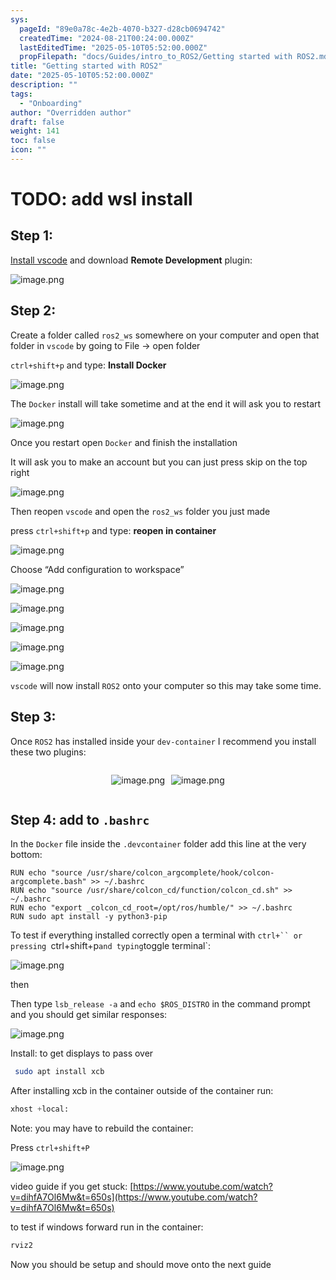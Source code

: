 ```yaml
---
sys:
  pageId: "89e0a78c-4e2b-4070-b327-d28cb0694742"
  createdTime: "2024-08-21T00:24:00.000Z"
  lastEditedTime: "2025-05-10T05:52:00.000Z"
  propFilepath: "docs/Guides/intro_to_ROS2/Getting started with ROS2.md"
title: "Getting started with ROS2"
date: "2025-05-10T05:52:00.000Z"
description: ""
tags:
  - "Onboarding"
author: "Overridden author"
draft: false
weight: 141
toc: false
icon: ""
---
```


# TODO: add wsl install

## Step 1:

[Install vscode](https://code.visualstudio.com/download) and download **Remote Development** plugin:

![image.png](https://prod-files-secure.s3.us-west-2.amazonaws.com/d518164a-d88e-44d1-a4ee-3adb3bd8bce0/efb52993-1881-4a40-b95e-6f020334f022/image.png?X-Amz-Algorithm=AWS4-HMAC-SHA256&X-Amz-Content-Sha256=UNSIGNED-PAYLOAD&X-Amz-Credential=ASIAZI2LB466WPJPPRKR%2F20250513%2Fus-west-2%2Fs3%2Faws4_request&X-Amz-Date=20250513T100953Z&X-Amz-Expires=3600&X-Amz-Security-Token=IQoJb3JpZ2luX2VjEEIaCXVzLXdlc3QtMiJHMEUCIE3Ty%2BREtjCpAfJnF1PZOOIlH1WLaqSG4opJmK1qjeLpAiEAzRFPaXASV4Qc0pVJTdIi81m7anq%2Fkc1GK6gGAQvPFDYqiAQI6%2F%2F%2F%2F%2F%2F%2F%2F%2F%2F%2FARAAGgw2Mzc0MjMxODM4MDUiDPnsrwXXvzfGjXWxIircA7kARTiUGe7T%2Bt0UmknZ5luRBfb4iBP4QhLmqjduDf9UFpRFIGlMAfNENe9ll9%2F%2BjcTlt7QePglYiiwS7ffy4dfBsS1xKBCimlnShkrDa4D1BSAxt7z3Pp6iJ%2Fd8YkzOmBywFZmyW2mmaecNGT6temeUc6HryBRVxqUjPkkI91g4HdbAqbNqZD7Tz5RzexjFdhNBpfG49P3XIpaMECY2boZO7H5kGfLzVhIeqg%2Bxoxt5SJtHlPkbeb9kghkXc5MCUYAbAxAZfpfWy6O0hdHntYzMuJR%2FdNznYTgQdyljk4hAvlh0B%2FxZ55STAwUegtFzG3fcbpof9W0IvfTYEO41kK9s8GR2%2FHaJJug0kAX39DuqBDZCdz%2F4cE8S2u%2F4aPygJVxC%2B646UcSwRBW%2FiV4f6M5uo5QYerfc82aSd5Vb8i28qPHhSzyxP9SvGZ38myXCJDRoqrOFXfHeNI7VV3EwxlAkQcuCpsXB0anUcOqtyHZ17iJg2Whbixg6Xsx7c3EITzYVsi%2BRAGVS0iTODFl59cxJryU8jlQi6HoM9iflUojiwp7C7ss5XdXGZfSN7T9KA0D6MyEKHAFZDOEiU%2Ff6SVbeCpopk7hLV4FkOPCL%2BOKkkpwrRi9HFOWexTGxMMikjMEGOqUBOnsokePHpi0gaVNIrz5sBnpoecL8oLT28H6Obi74sx5oEKJAVfKxjZR%2Bi8a0aAdHmz52jj%2FeG8oLzTcurFsuc1eXHc7vN4ZsAYfk6QhIc0FGDZM%2BEH193ARurREali5BFWbzdMGc8xwvHrfT4%2BzySDA6o%2FRRM2tF8r1yIVhZ1Rs1Evz1xVyU%2F91DVc%2BUsFSmAysTOahtqb%2FxYt9dncNA2VvsxSfr&X-Amz-Signature=ebeb69facf3b872af0483fe40c22c1d9c08df05a8abda512e47e445610f9793c&X-Amz-SignedHeaders=host&x-id=GetObject)

## Step 2:

Create a folder called `ros2_ws` somewhere on your computer and open that folder in `vscode` by going to File → open folder 

`ctrl+shift+p` and type: **Install Docker**

![image.png](https://prod-files-secure.s3.us-west-2.amazonaws.com/d518164a-d88e-44d1-a4ee-3adb3bd8bce0/2269dc0e-1cd5-47ff-bceb-c04ad9b2eab0/image.png?X-Amz-Algorithm=AWS4-HMAC-SHA256&X-Amz-Content-Sha256=UNSIGNED-PAYLOAD&X-Amz-Credential=ASIAZI2LB466WPJPPRKR%2F20250513%2Fus-west-2%2Fs3%2Faws4_request&X-Amz-Date=20250513T100953Z&X-Amz-Expires=3600&X-Amz-Security-Token=IQoJb3JpZ2luX2VjEEIaCXVzLXdlc3QtMiJHMEUCIE3Ty%2BREtjCpAfJnF1PZOOIlH1WLaqSG4opJmK1qjeLpAiEAzRFPaXASV4Qc0pVJTdIi81m7anq%2Fkc1GK6gGAQvPFDYqiAQI6%2F%2F%2F%2F%2F%2F%2F%2F%2F%2F%2FARAAGgw2Mzc0MjMxODM4MDUiDPnsrwXXvzfGjXWxIircA7kARTiUGe7T%2Bt0UmknZ5luRBfb4iBP4QhLmqjduDf9UFpRFIGlMAfNENe9ll9%2F%2BjcTlt7QePglYiiwS7ffy4dfBsS1xKBCimlnShkrDa4D1BSAxt7z3Pp6iJ%2Fd8YkzOmBywFZmyW2mmaecNGT6temeUc6HryBRVxqUjPkkI91g4HdbAqbNqZD7Tz5RzexjFdhNBpfG49P3XIpaMECY2boZO7H5kGfLzVhIeqg%2Bxoxt5SJtHlPkbeb9kghkXc5MCUYAbAxAZfpfWy6O0hdHntYzMuJR%2FdNznYTgQdyljk4hAvlh0B%2FxZ55STAwUegtFzG3fcbpof9W0IvfTYEO41kK9s8GR2%2FHaJJug0kAX39DuqBDZCdz%2F4cE8S2u%2F4aPygJVxC%2B646UcSwRBW%2FiV4f6M5uo5QYerfc82aSd5Vb8i28qPHhSzyxP9SvGZ38myXCJDRoqrOFXfHeNI7VV3EwxlAkQcuCpsXB0anUcOqtyHZ17iJg2Whbixg6Xsx7c3EITzYVsi%2BRAGVS0iTODFl59cxJryU8jlQi6HoM9iflUojiwp7C7ss5XdXGZfSN7T9KA0D6MyEKHAFZDOEiU%2Ff6SVbeCpopk7hLV4FkOPCL%2BOKkkpwrRi9HFOWexTGxMMikjMEGOqUBOnsokePHpi0gaVNIrz5sBnpoecL8oLT28H6Obi74sx5oEKJAVfKxjZR%2Bi8a0aAdHmz52jj%2FeG8oLzTcurFsuc1eXHc7vN4ZsAYfk6QhIc0FGDZM%2BEH193ARurREali5BFWbzdMGc8xwvHrfT4%2BzySDA6o%2FRRM2tF8r1yIVhZ1Rs1Evz1xVyU%2F91DVc%2BUsFSmAysTOahtqb%2FxYt9dncNA2VvsxSfr&X-Amz-Signature=cc5d22ca142d31ed85128477ac41a64677f717aee640625222069bf600689e67&X-Amz-SignedHeaders=host&x-id=GetObject)

The `Docker` install will take sometime and at the end it will ask you to restart

![image.png](https://prod-files-secure.s3.us-west-2.amazonaws.com/d518164a-d88e-44d1-a4ee-3adb3bd8bce0/ed233f78-be33-4b1f-b89c-9c346c0e961e/image.png?X-Amz-Algorithm=AWS4-HMAC-SHA256&X-Amz-Content-Sha256=UNSIGNED-PAYLOAD&X-Amz-Credential=ASIAZI2LB466WPJPPRKR%2F20250513%2Fus-west-2%2Fs3%2Faws4_request&X-Amz-Date=20250513T100953Z&X-Amz-Expires=3600&X-Amz-Security-Token=IQoJb3JpZ2luX2VjEEIaCXVzLXdlc3QtMiJHMEUCIE3Ty%2BREtjCpAfJnF1PZOOIlH1WLaqSG4opJmK1qjeLpAiEAzRFPaXASV4Qc0pVJTdIi81m7anq%2Fkc1GK6gGAQvPFDYqiAQI6%2F%2F%2F%2F%2F%2F%2F%2F%2F%2F%2FARAAGgw2Mzc0MjMxODM4MDUiDPnsrwXXvzfGjXWxIircA7kARTiUGe7T%2Bt0UmknZ5luRBfb4iBP4QhLmqjduDf9UFpRFIGlMAfNENe9ll9%2F%2BjcTlt7QePglYiiwS7ffy4dfBsS1xKBCimlnShkrDa4D1BSAxt7z3Pp6iJ%2Fd8YkzOmBywFZmyW2mmaecNGT6temeUc6HryBRVxqUjPkkI91g4HdbAqbNqZD7Tz5RzexjFdhNBpfG49P3XIpaMECY2boZO7H5kGfLzVhIeqg%2Bxoxt5SJtHlPkbeb9kghkXc5MCUYAbAxAZfpfWy6O0hdHntYzMuJR%2FdNznYTgQdyljk4hAvlh0B%2FxZ55STAwUegtFzG3fcbpof9W0IvfTYEO41kK9s8GR2%2FHaJJug0kAX39DuqBDZCdz%2F4cE8S2u%2F4aPygJVxC%2B646UcSwRBW%2FiV4f6M5uo5QYerfc82aSd5Vb8i28qPHhSzyxP9SvGZ38myXCJDRoqrOFXfHeNI7VV3EwxlAkQcuCpsXB0anUcOqtyHZ17iJg2Whbixg6Xsx7c3EITzYVsi%2BRAGVS0iTODFl59cxJryU8jlQi6HoM9iflUojiwp7C7ss5XdXGZfSN7T9KA0D6MyEKHAFZDOEiU%2Ff6SVbeCpopk7hLV4FkOPCL%2BOKkkpwrRi9HFOWexTGxMMikjMEGOqUBOnsokePHpi0gaVNIrz5sBnpoecL8oLT28H6Obi74sx5oEKJAVfKxjZR%2Bi8a0aAdHmz52jj%2FeG8oLzTcurFsuc1eXHc7vN4ZsAYfk6QhIc0FGDZM%2BEH193ARurREali5BFWbzdMGc8xwvHrfT4%2BzySDA6o%2FRRM2tF8r1yIVhZ1Rs1Evz1xVyU%2F91DVc%2BUsFSmAysTOahtqb%2FxYt9dncNA2VvsxSfr&X-Amz-Signature=82be38b1e10ccab7c3724d69e9b562c9aff7abd8f27165bf08e2393f4c953b53&X-Amz-SignedHeaders=host&x-id=GetObject)

Once you restart open `Docker` and finish the installation

It will ask you to make an account but you can just press skip on the top right

![image.png](https://prod-files-secure.s3.us-west-2.amazonaws.com/d518164a-d88e-44d1-a4ee-3adb3bd8bce0/21010ad9-1659-4fd9-9f59-9932a09b2a3d/image.png?X-Amz-Algorithm=AWS4-HMAC-SHA256&X-Amz-Content-Sha256=UNSIGNED-PAYLOAD&X-Amz-Credential=ASIAZI2LB466WPJPPRKR%2F20250513%2Fus-west-2%2Fs3%2Faws4_request&X-Amz-Date=20250513T100953Z&X-Amz-Expires=3600&X-Amz-Security-Token=IQoJb3JpZ2luX2VjEEIaCXVzLXdlc3QtMiJHMEUCIE3Ty%2BREtjCpAfJnF1PZOOIlH1WLaqSG4opJmK1qjeLpAiEAzRFPaXASV4Qc0pVJTdIi81m7anq%2Fkc1GK6gGAQvPFDYqiAQI6%2F%2F%2F%2F%2F%2F%2F%2F%2F%2F%2FARAAGgw2Mzc0MjMxODM4MDUiDPnsrwXXvzfGjXWxIircA7kARTiUGe7T%2Bt0UmknZ5luRBfb4iBP4QhLmqjduDf9UFpRFIGlMAfNENe9ll9%2F%2BjcTlt7QePglYiiwS7ffy4dfBsS1xKBCimlnShkrDa4D1BSAxt7z3Pp6iJ%2Fd8YkzOmBywFZmyW2mmaecNGT6temeUc6HryBRVxqUjPkkI91g4HdbAqbNqZD7Tz5RzexjFdhNBpfG49P3XIpaMECY2boZO7H5kGfLzVhIeqg%2Bxoxt5SJtHlPkbeb9kghkXc5MCUYAbAxAZfpfWy6O0hdHntYzMuJR%2FdNznYTgQdyljk4hAvlh0B%2FxZ55STAwUegtFzG3fcbpof9W0IvfTYEO41kK9s8GR2%2FHaJJug0kAX39DuqBDZCdz%2F4cE8S2u%2F4aPygJVxC%2B646UcSwRBW%2FiV4f6M5uo5QYerfc82aSd5Vb8i28qPHhSzyxP9SvGZ38myXCJDRoqrOFXfHeNI7VV3EwxlAkQcuCpsXB0anUcOqtyHZ17iJg2Whbixg6Xsx7c3EITzYVsi%2BRAGVS0iTODFl59cxJryU8jlQi6HoM9iflUojiwp7C7ss5XdXGZfSN7T9KA0D6MyEKHAFZDOEiU%2Ff6SVbeCpopk7hLV4FkOPCL%2BOKkkpwrRi9HFOWexTGxMMikjMEGOqUBOnsokePHpi0gaVNIrz5sBnpoecL8oLT28H6Obi74sx5oEKJAVfKxjZR%2Bi8a0aAdHmz52jj%2FeG8oLzTcurFsuc1eXHc7vN4ZsAYfk6QhIc0FGDZM%2BEH193ARurREali5BFWbzdMGc8xwvHrfT4%2BzySDA6o%2FRRM2tF8r1yIVhZ1Rs1Evz1xVyU%2F91DVc%2BUsFSmAysTOahtqb%2FxYt9dncNA2VvsxSfr&X-Amz-Signature=b585741eceb3e1fc9364b75f7eee0e76f16eb031cc90e0ae33511691c27e03db&X-Amz-SignedHeaders=host&x-id=GetObject)

Then reopen `vscode` and open the `ros2_ws` folder you just made

press `ctrl+shift+p` and type: **reopen in container**

![image.png](https://prod-files-secure.s3.us-west-2.amazonaws.com/d518164a-d88e-44d1-a4ee-3adb3bd8bce0/4e93b8c2-41ad-488c-8095-c74205196118/image.png?X-Amz-Algorithm=AWS4-HMAC-SHA256&X-Amz-Content-Sha256=UNSIGNED-PAYLOAD&X-Amz-Credential=ASIAZI2LB466WPJPPRKR%2F20250513%2Fus-west-2%2Fs3%2Faws4_request&X-Amz-Date=20250513T100953Z&X-Amz-Expires=3600&X-Amz-Security-Token=IQoJb3JpZ2luX2VjEEIaCXVzLXdlc3QtMiJHMEUCIE3Ty%2BREtjCpAfJnF1PZOOIlH1WLaqSG4opJmK1qjeLpAiEAzRFPaXASV4Qc0pVJTdIi81m7anq%2Fkc1GK6gGAQvPFDYqiAQI6%2F%2F%2F%2F%2F%2F%2F%2F%2F%2F%2FARAAGgw2Mzc0MjMxODM4MDUiDPnsrwXXvzfGjXWxIircA7kARTiUGe7T%2Bt0UmknZ5luRBfb4iBP4QhLmqjduDf9UFpRFIGlMAfNENe9ll9%2F%2BjcTlt7QePglYiiwS7ffy4dfBsS1xKBCimlnShkrDa4D1BSAxt7z3Pp6iJ%2Fd8YkzOmBywFZmyW2mmaecNGT6temeUc6HryBRVxqUjPkkI91g4HdbAqbNqZD7Tz5RzexjFdhNBpfG49P3XIpaMECY2boZO7H5kGfLzVhIeqg%2Bxoxt5SJtHlPkbeb9kghkXc5MCUYAbAxAZfpfWy6O0hdHntYzMuJR%2FdNznYTgQdyljk4hAvlh0B%2FxZ55STAwUegtFzG3fcbpof9W0IvfTYEO41kK9s8GR2%2FHaJJug0kAX39DuqBDZCdz%2F4cE8S2u%2F4aPygJVxC%2B646UcSwRBW%2FiV4f6M5uo5QYerfc82aSd5Vb8i28qPHhSzyxP9SvGZ38myXCJDRoqrOFXfHeNI7VV3EwxlAkQcuCpsXB0anUcOqtyHZ17iJg2Whbixg6Xsx7c3EITzYVsi%2BRAGVS0iTODFl59cxJryU8jlQi6HoM9iflUojiwp7C7ss5XdXGZfSN7T9KA0D6MyEKHAFZDOEiU%2Ff6SVbeCpopk7hLV4FkOPCL%2BOKkkpwrRi9HFOWexTGxMMikjMEGOqUBOnsokePHpi0gaVNIrz5sBnpoecL8oLT28H6Obi74sx5oEKJAVfKxjZR%2Bi8a0aAdHmz52jj%2FeG8oLzTcurFsuc1eXHc7vN4ZsAYfk6QhIc0FGDZM%2BEH193ARurREali5BFWbzdMGc8xwvHrfT4%2BzySDA6o%2FRRM2tF8r1yIVhZ1Rs1Evz1xVyU%2F91DVc%2BUsFSmAysTOahtqb%2FxYt9dncNA2VvsxSfr&X-Amz-Signature=5d258259ce926b5f312d2f004a7ca0ef5a1e5e6e82889ef6af82e74d048c497e&X-Amz-SignedHeaders=host&x-id=GetObject)

Choose “Add configuration to workspace”

![image.png](https://prod-files-secure.s3.us-west-2.amazonaws.com/d518164a-d88e-44d1-a4ee-3adb3bd8bce0/9560b282-5060-4989-ba37-97e7b2c22476/image.png?X-Amz-Algorithm=AWS4-HMAC-SHA256&X-Amz-Content-Sha256=UNSIGNED-PAYLOAD&X-Amz-Credential=ASIAZI2LB466WPJPPRKR%2F20250513%2Fus-west-2%2Fs3%2Faws4_request&X-Amz-Date=20250513T100953Z&X-Amz-Expires=3600&X-Amz-Security-Token=IQoJb3JpZ2luX2VjEEIaCXVzLXdlc3QtMiJHMEUCIE3Ty%2BREtjCpAfJnF1PZOOIlH1WLaqSG4opJmK1qjeLpAiEAzRFPaXASV4Qc0pVJTdIi81m7anq%2Fkc1GK6gGAQvPFDYqiAQI6%2F%2F%2F%2F%2F%2F%2F%2F%2F%2F%2FARAAGgw2Mzc0MjMxODM4MDUiDPnsrwXXvzfGjXWxIircA7kARTiUGe7T%2Bt0UmknZ5luRBfb4iBP4QhLmqjduDf9UFpRFIGlMAfNENe9ll9%2F%2BjcTlt7QePglYiiwS7ffy4dfBsS1xKBCimlnShkrDa4D1BSAxt7z3Pp6iJ%2Fd8YkzOmBywFZmyW2mmaecNGT6temeUc6HryBRVxqUjPkkI91g4HdbAqbNqZD7Tz5RzexjFdhNBpfG49P3XIpaMECY2boZO7H5kGfLzVhIeqg%2Bxoxt5SJtHlPkbeb9kghkXc5MCUYAbAxAZfpfWy6O0hdHntYzMuJR%2FdNznYTgQdyljk4hAvlh0B%2FxZ55STAwUegtFzG3fcbpof9W0IvfTYEO41kK9s8GR2%2FHaJJug0kAX39DuqBDZCdz%2F4cE8S2u%2F4aPygJVxC%2B646UcSwRBW%2FiV4f6M5uo5QYerfc82aSd5Vb8i28qPHhSzyxP9SvGZ38myXCJDRoqrOFXfHeNI7VV3EwxlAkQcuCpsXB0anUcOqtyHZ17iJg2Whbixg6Xsx7c3EITzYVsi%2BRAGVS0iTODFl59cxJryU8jlQi6HoM9iflUojiwp7C7ss5XdXGZfSN7T9KA0D6MyEKHAFZDOEiU%2Ff6SVbeCpopk7hLV4FkOPCL%2BOKkkpwrRi9HFOWexTGxMMikjMEGOqUBOnsokePHpi0gaVNIrz5sBnpoecL8oLT28H6Obi74sx5oEKJAVfKxjZR%2Bi8a0aAdHmz52jj%2FeG8oLzTcurFsuc1eXHc7vN4ZsAYfk6QhIc0FGDZM%2BEH193ARurREali5BFWbzdMGc8xwvHrfT4%2BzySDA6o%2FRRM2tF8r1yIVhZ1Rs1Evz1xVyU%2F91DVc%2BUsFSmAysTOahtqb%2FxYt9dncNA2VvsxSfr&X-Amz-Signature=5fb3173377992df4e1e27138a7be393e3494b4b034afece390254f9b9422f470&X-Amz-SignedHeaders=host&x-id=GetObject)

![image.png](https://prod-files-secure.s3.us-west-2.amazonaws.com/d518164a-d88e-44d1-a4ee-3adb3bd8bce0/2ee63f81-886b-48e8-a553-dc6e5eac99e4/image.png?X-Amz-Algorithm=AWS4-HMAC-SHA256&X-Amz-Content-Sha256=UNSIGNED-PAYLOAD&X-Amz-Credential=ASIAZI2LB466WPJPPRKR%2F20250513%2Fus-west-2%2Fs3%2Faws4_request&X-Amz-Date=20250513T100953Z&X-Amz-Expires=3600&X-Amz-Security-Token=IQoJb3JpZ2luX2VjEEIaCXVzLXdlc3QtMiJHMEUCIE3Ty%2BREtjCpAfJnF1PZOOIlH1WLaqSG4opJmK1qjeLpAiEAzRFPaXASV4Qc0pVJTdIi81m7anq%2Fkc1GK6gGAQvPFDYqiAQI6%2F%2F%2F%2F%2F%2F%2F%2F%2F%2F%2FARAAGgw2Mzc0MjMxODM4MDUiDPnsrwXXvzfGjXWxIircA7kARTiUGe7T%2Bt0UmknZ5luRBfb4iBP4QhLmqjduDf9UFpRFIGlMAfNENe9ll9%2F%2BjcTlt7QePglYiiwS7ffy4dfBsS1xKBCimlnShkrDa4D1BSAxt7z3Pp6iJ%2Fd8YkzOmBywFZmyW2mmaecNGT6temeUc6HryBRVxqUjPkkI91g4HdbAqbNqZD7Tz5RzexjFdhNBpfG49P3XIpaMECY2boZO7H5kGfLzVhIeqg%2Bxoxt5SJtHlPkbeb9kghkXc5MCUYAbAxAZfpfWy6O0hdHntYzMuJR%2FdNznYTgQdyljk4hAvlh0B%2FxZ55STAwUegtFzG3fcbpof9W0IvfTYEO41kK9s8GR2%2FHaJJug0kAX39DuqBDZCdz%2F4cE8S2u%2F4aPygJVxC%2B646UcSwRBW%2FiV4f6M5uo5QYerfc82aSd5Vb8i28qPHhSzyxP9SvGZ38myXCJDRoqrOFXfHeNI7VV3EwxlAkQcuCpsXB0anUcOqtyHZ17iJg2Whbixg6Xsx7c3EITzYVsi%2BRAGVS0iTODFl59cxJryU8jlQi6HoM9iflUojiwp7C7ss5XdXGZfSN7T9KA0D6MyEKHAFZDOEiU%2Ff6SVbeCpopk7hLV4FkOPCL%2BOKkkpwrRi9HFOWexTGxMMikjMEGOqUBOnsokePHpi0gaVNIrz5sBnpoecL8oLT28H6Obi74sx5oEKJAVfKxjZR%2Bi8a0aAdHmz52jj%2FeG8oLzTcurFsuc1eXHc7vN4ZsAYfk6QhIc0FGDZM%2BEH193ARurREali5BFWbzdMGc8xwvHrfT4%2BzySDA6o%2FRRM2tF8r1yIVhZ1Rs1Evz1xVyU%2F91DVc%2BUsFSmAysTOahtqb%2FxYt9dncNA2VvsxSfr&X-Amz-Signature=df86e3320f84fa3a71353dd2fb3d8eae6a440d68dbf38410c08a8a6be53c8ad0&X-Amz-SignedHeaders=host&x-id=GetObject)

![image.png](https://prod-files-secure.s3.us-west-2.amazonaws.com/d518164a-d88e-44d1-a4ee-3adb3bd8bce0/ae1580b2-b048-407e-aed9-b584224a7a04/image.png?X-Amz-Algorithm=AWS4-HMAC-SHA256&X-Amz-Content-Sha256=UNSIGNED-PAYLOAD&X-Amz-Credential=ASIAZI2LB466WPJPPRKR%2F20250513%2Fus-west-2%2Fs3%2Faws4_request&X-Amz-Date=20250513T100953Z&X-Amz-Expires=3600&X-Amz-Security-Token=IQoJb3JpZ2luX2VjEEIaCXVzLXdlc3QtMiJHMEUCIE3Ty%2BREtjCpAfJnF1PZOOIlH1WLaqSG4opJmK1qjeLpAiEAzRFPaXASV4Qc0pVJTdIi81m7anq%2Fkc1GK6gGAQvPFDYqiAQI6%2F%2F%2F%2F%2F%2F%2F%2F%2F%2F%2FARAAGgw2Mzc0MjMxODM4MDUiDPnsrwXXvzfGjXWxIircA7kARTiUGe7T%2Bt0UmknZ5luRBfb4iBP4QhLmqjduDf9UFpRFIGlMAfNENe9ll9%2F%2BjcTlt7QePglYiiwS7ffy4dfBsS1xKBCimlnShkrDa4D1BSAxt7z3Pp6iJ%2Fd8YkzOmBywFZmyW2mmaecNGT6temeUc6HryBRVxqUjPkkI91g4HdbAqbNqZD7Tz5RzexjFdhNBpfG49P3XIpaMECY2boZO7H5kGfLzVhIeqg%2Bxoxt5SJtHlPkbeb9kghkXc5MCUYAbAxAZfpfWy6O0hdHntYzMuJR%2FdNznYTgQdyljk4hAvlh0B%2FxZ55STAwUegtFzG3fcbpof9W0IvfTYEO41kK9s8GR2%2FHaJJug0kAX39DuqBDZCdz%2F4cE8S2u%2F4aPygJVxC%2B646UcSwRBW%2FiV4f6M5uo5QYerfc82aSd5Vb8i28qPHhSzyxP9SvGZ38myXCJDRoqrOFXfHeNI7VV3EwxlAkQcuCpsXB0anUcOqtyHZ17iJg2Whbixg6Xsx7c3EITzYVsi%2BRAGVS0iTODFl59cxJryU8jlQi6HoM9iflUojiwp7C7ss5XdXGZfSN7T9KA0D6MyEKHAFZDOEiU%2Ff6SVbeCpopk7hLV4FkOPCL%2BOKkkpwrRi9HFOWexTGxMMikjMEGOqUBOnsokePHpi0gaVNIrz5sBnpoecL8oLT28H6Obi74sx5oEKJAVfKxjZR%2Bi8a0aAdHmz52jj%2FeG8oLzTcurFsuc1eXHc7vN4ZsAYfk6QhIc0FGDZM%2BEH193ARurREali5BFWbzdMGc8xwvHrfT4%2BzySDA6o%2FRRM2tF8r1yIVhZ1Rs1Evz1xVyU%2F91DVc%2BUsFSmAysTOahtqb%2FxYt9dncNA2VvsxSfr&X-Amz-Signature=f31e89b2d18df61b29cfd7751286e8ef7bc3a8b518980b6b189402519e012677&X-Amz-SignedHeaders=host&x-id=GetObject)

![image.png](https://prod-files-secure.s3.us-west-2.amazonaws.com/d518164a-d88e-44d1-a4ee-3adb3bd8bce0/53255b28-f75e-430f-b9e3-c0ac8577e42b/image.png?X-Amz-Algorithm=AWS4-HMAC-SHA256&X-Amz-Content-Sha256=UNSIGNED-PAYLOAD&X-Amz-Credential=ASIAZI2LB466WPJPPRKR%2F20250513%2Fus-west-2%2Fs3%2Faws4_request&X-Amz-Date=20250513T100953Z&X-Amz-Expires=3600&X-Amz-Security-Token=IQoJb3JpZ2luX2VjEEIaCXVzLXdlc3QtMiJHMEUCIE3Ty%2BREtjCpAfJnF1PZOOIlH1WLaqSG4opJmK1qjeLpAiEAzRFPaXASV4Qc0pVJTdIi81m7anq%2Fkc1GK6gGAQvPFDYqiAQI6%2F%2F%2F%2F%2F%2F%2F%2F%2F%2F%2FARAAGgw2Mzc0MjMxODM4MDUiDPnsrwXXvzfGjXWxIircA7kARTiUGe7T%2Bt0UmknZ5luRBfb4iBP4QhLmqjduDf9UFpRFIGlMAfNENe9ll9%2F%2BjcTlt7QePglYiiwS7ffy4dfBsS1xKBCimlnShkrDa4D1BSAxt7z3Pp6iJ%2Fd8YkzOmBywFZmyW2mmaecNGT6temeUc6HryBRVxqUjPkkI91g4HdbAqbNqZD7Tz5RzexjFdhNBpfG49P3XIpaMECY2boZO7H5kGfLzVhIeqg%2Bxoxt5SJtHlPkbeb9kghkXc5MCUYAbAxAZfpfWy6O0hdHntYzMuJR%2FdNznYTgQdyljk4hAvlh0B%2FxZ55STAwUegtFzG3fcbpof9W0IvfTYEO41kK9s8GR2%2FHaJJug0kAX39DuqBDZCdz%2F4cE8S2u%2F4aPygJVxC%2B646UcSwRBW%2FiV4f6M5uo5QYerfc82aSd5Vb8i28qPHhSzyxP9SvGZ38myXCJDRoqrOFXfHeNI7VV3EwxlAkQcuCpsXB0anUcOqtyHZ17iJg2Whbixg6Xsx7c3EITzYVsi%2BRAGVS0iTODFl59cxJryU8jlQi6HoM9iflUojiwp7C7ss5XdXGZfSN7T9KA0D6MyEKHAFZDOEiU%2Ff6SVbeCpopk7hLV4FkOPCL%2BOKkkpwrRi9HFOWexTGxMMikjMEGOqUBOnsokePHpi0gaVNIrz5sBnpoecL8oLT28H6Obi74sx5oEKJAVfKxjZR%2Bi8a0aAdHmz52jj%2FeG8oLzTcurFsuc1eXHc7vN4ZsAYfk6QhIc0FGDZM%2BEH193ARurREali5BFWbzdMGc8xwvHrfT4%2BzySDA6o%2FRRM2tF8r1yIVhZ1Rs1Evz1xVyU%2F91DVc%2BUsFSmAysTOahtqb%2FxYt9dncNA2VvsxSfr&X-Amz-Signature=a6058b6afe99643a46bf311c21251c7b65158c1a30b2fe04d2d49a4f0fad8672&X-Amz-SignedHeaders=host&x-id=GetObject)

![image.png](https://prod-files-secure.s3.us-west-2.amazonaws.com/d518164a-d88e-44d1-a4ee-3adb3bd8bce0/7c562767-5af9-4ffb-97d1-327bcdf4ee00/image.png?X-Amz-Algorithm=AWS4-HMAC-SHA256&X-Amz-Content-Sha256=UNSIGNED-PAYLOAD&X-Amz-Credential=ASIAZI2LB466WPJPPRKR%2F20250513%2Fus-west-2%2Fs3%2Faws4_request&X-Amz-Date=20250513T100953Z&X-Amz-Expires=3600&X-Amz-Security-Token=IQoJb3JpZ2luX2VjEEIaCXVzLXdlc3QtMiJHMEUCIE3Ty%2BREtjCpAfJnF1PZOOIlH1WLaqSG4opJmK1qjeLpAiEAzRFPaXASV4Qc0pVJTdIi81m7anq%2Fkc1GK6gGAQvPFDYqiAQI6%2F%2F%2F%2F%2F%2F%2F%2F%2F%2F%2FARAAGgw2Mzc0MjMxODM4MDUiDPnsrwXXvzfGjXWxIircA7kARTiUGe7T%2Bt0UmknZ5luRBfb4iBP4QhLmqjduDf9UFpRFIGlMAfNENe9ll9%2F%2BjcTlt7QePglYiiwS7ffy4dfBsS1xKBCimlnShkrDa4D1BSAxt7z3Pp6iJ%2Fd8YkzOmBywFZmyW2mmaecNGT6temeUc6HryBRVxqUjPkkI91g4HdbAqbNqZD7Tz5RzexjFdhNBpfG49P3XIpaMECY2boZO7H5kGfLzVhIeqg%2Bxoxt5SJtHlPkbeb9kghkXc5MCUYAbAxAZfpfWy6O0hdHntYzMuJR%2FdNznYTgQdyljk4hAvlh0B%2FxZ55STAwUegtFzG3fcbpof9W0IvfTYEO41kK9s8GR2%2FHaJJug0kAX39DuqBDZCdz%2F4cE8S2u%2F4aPygJVxC%2B646UcSwRBW%2FiV4f6M5uo5QYerfc82aSd5Vb8i28qPHhSzyxP9SvGZ38myXCJDRoqrOFXfHeNI7VV3EwxlAkQcuCpsXB0anUcOqtyHZ17iJg2Whbixg6Xsx7c3EITzYVsi%2BRAGVS0iTODFl59cxJryU8jlQi6HoM9iflUojiwp7C7ss5XdXGZfSN7T9KA0D6MyEKHAFZDOEiU%2Ff6SVbeCpopk7hLV4FkOPCL%2BOKkkpwrRi9HFOWexTGxMMikjMEGOqUBOnsokePHpi0gaVNIrz5sBnpoecL8oLT28H6Obi74sx5oEKJAVfKxjZR%2Bi8a0aAdHmz52jj%2FeG8oLzTcurFsuc1eXHc7vN4ZsAYfk6QhIc0FGDZM%2BEH193ARurREali5BFWbzdMGc8xwvHrfT4%2BzySDA6o%2FRRM2tF8r1yIVhZ1Rs1Evz1xVyU%2F91DVc%2BUsFSmAysTOahtqb%2FxYt9dncNA2VvsxSfr&X-Amz-Signature=685c36cf6c3545030f492e359b1820ce973e411efcf3a27d9068d668c6a716d8&X-Amz-SignedHeaders=host&x-id=GetObject)

`vscode` will now install `ROS2` onto your computer so this may take some time.

## Step 3:

Once `ROS2` has installed inside your `dev-container` I recommend you install these two plugins:

<div style="display: flex;flex-direction: row; column-gap:10px; max-width: 630px;justify-content: center;">
<div>

![image.png](https://prod-files-secure.s3.us-west-2.amazonaws.com/d518164a-d88e-44d1-a4ee-3adb3bd8bce0/3fc3d550-5a54-4ba1-ba6b-faa01cdb7369/image.png?X-Amz-Algorithm=AWS4-HMAC-SHA256&X-Amz-Content-Sha256=UNSIGNED-PAYLOAD&X-Amz-Credential=ASIAZI2LB466Q3SIC7PZ%2F20250513%2Fus-west-2%2Fs3%2Faws4_request&X-Amz-Date=20250513T100954Z&X-Amz-Expires=3600&X-Amz-Security-Token=IQoJb3JpZ2luX2VjEEIaCXVzLXdlc3QtMiJGMEQCIAST2lgwxtitGOBDK%2FBWZ3EIMMcZSuqsNdzeDUYqcDDzAiB5kH1KtQ1GsCgPJje7zxbtlIBlTe1CoQP7tvLpbh4HXiqIBAjr%2F%2F%2F%2F%2F%2F%2F%2F%2F%2F8BEAAaDDYzNzQyMzE4MzgwNSIMuOtV%2FgPtnZsesttiKtwDhuNa3URrOlmiDmFYeaAB4CAaGbMkkO5YI5IuTFjQeE%2Bdti%2BvSW7FMl5i6lssR9qAjfV9TU4aO4EzV%2BjKhyFQIj%2FSfRc0mx9b1E0NA1D2FDwNZspP2rYnEDpoTmS34J8ffExedgx6vNYUd1HwEeOHP44cJ8AlVvIsPURJBUjwYE%2FTabG6nOxa1TbAWGU1VzDf88LsrpV3tz6tZQL7ceJRBkm3v5pAzfaW5Wqs4qGk0uWZH1f9%2FYGyQ0aWUqosQ9k%2B%2BGUOMtBfqKKE2i7BtLTBVoISmK18g6s0L0dZVGqK4qqQ%2F3wB9kgqFoOnqdv7cok8cR5jiYvCNIT7SdOn7gCkf%2BbcpDayGuq87vIhhRT%2BWWKYFLfwfXNRTl1SqdPJfP5xhyEG9Gq9xlqo9k%2FmkT1jKv%2BCyHL4owuYQRVsIX%2Fq3vVGLMRZr9Pe6zRv23Ww1M4JAmKrvbWERCpRbtx49agj%2BW1HoFClqvf%2BXgGLanQEJvzKnDchs3b4KwPYB2XK85lRQ46VSf7kT8Mn8uBGo7EZycd0qfe7rZreVsys2RGTRZvIPzW4P15rI4r1pk2i0hxGnoUoT0YiBEmKWtTJwizywhK0vcDKL41HLzZ2JDHTTEHyPMbu8y3q8VQ7oEkwgqSMwQY6pgH%2BWQChc59968eib22DrKPTN4AytCpAmuf%2FYkLajML2N3rbGdF4junu96hmIytKEVmaIgurXaBl3DRoOI1If%2FG79G0gkenybLs73xwTNLtMOVdaWqhKmF2%2BGaTFVe2pBn2lTvZ92KJEs%2BkpQNN1DsrFAt0OEnYq3bBFdwW9x3PQscd2LACS90qUDXKf7l%2BJ6ixIoEvkznET563hwZ16h9hE3L3%2FMIeT&X-Amz-Signature=03a8e96590c6a4f76f4321bc14d3d962e4602d5a5a7c22662976680635804c61&X-Amz-SignedHeaders=host&x-id=GetObject)

</div>
<div>

![image.png](https://prod-files-secure.s3.us-west-2.amazonaws.com/d518164a-d88e-44d1-a4ee-3adb3bd8bce0/d994cc66-13c2-4093-a5a3-f84cf4601a82/image.png?X-Amz-Algorithm=AWS4-HMAC-SHA256&X-Amz-Content-Sha256=UNSIGNED-PAYLOAD&X-Amz-Credential=ASIAZI2LB46626XY66CB%2F20250513%2Fus-west-2%2Fs3%2Faws4_request&X-Amz-Date=20250513T100954Z&X-Amz-Expires=3600&X-Amz-Security-Token=IQoJb3JpZ2luX2VjEEIaCXVzLXdlc3QtMiJIMEYCIQDNl%2FA1IvMjIKNdynXuZjes1Y24V08bdz2c9NCQo9LVxgIhAIWKoNwBTDDzWBJnQnVi%2F7mkkhvdq7k8rDuFvpcp1rp7KogECOv%2F%2F%2F%2F%2F%2F%2F%2F%2F%2FwEQABoMNjM3NDIzMTgzODA1IgwOJtro0%2FwMmB1Tipcq3ANkBXtYk8aRqJHbyZ2h2xnpy%2Bm3SUAN3qzCx8tDo872E0c%2FW4THQ73B6WOEFgr6oMUUME6zBX1gXQS5vvgngJDxxZ%2BkaNkkzZ4pIbeqV5QfjhytnwW7J40f7xFqDNZSsM8qHzQ8iDd3f7LKWhkjouCdyZmsw0jZOex0PiMVZ4aBqvQ%2BcewAhzDxG%2BW83KBaowC717G59VOoLYanKxNHNfFLy8JBCx%2B0NRqUsXB9Ve%2BCuup6xRD2jZQdrXg9kwFeTDK%2FR%2FIJsDuMPO6b4oWmuB%2BEbgo%2BHlhAT0uSLbOT4luMHQ3F%2FKbz1IAGCi1rAqWMfCK4v2H5fgJH5omxb2xAdDZYkNPk6tXL1hP9FD82jT5P0hjQI9x%2FXa9iDwaK9W2pf0bWh5wvr7%2Bl52ggJ48oUZHmxxcVJvZU%2FRcSbTEMMaGH45b1Kc6WTNTA4gdlGzuqDe8eoNCMQAY1Jzl1aInZokEwoXDBD4L3wlnoyyZIcrU%2Fi5pThDwhHSLOknPXw9iuODrv6f1Ek3Ew1MafR6sqxV0v1Dkhnsc292op5i13noq1LqQWqYFwoxWjN8Y%2FOQJs4MkHZ07BtqwW5li934lzUSmYne1sF9rgQah%2FQBs6QoleOSsAhMqQSH5rZyZDgjCwpIzBBjqkAWNUIxh96vzY%2BTX%2FKGcQEPo%2FfIdL6ADMBdp%2FgXQlFWNcr34FHoqGphap63zCHmIv%2Fl%2BQt3VkEKRTLD%2BJvotm43XyzzYoeTZUz6kf2Bua0G68tHFA0P1RXBX%2FOxqg7Iq6pSeroEBM7ew4T5G5dScJZn0XyC8faXvxNAX1yIUtEyzWe9qKb2LpGKqUHIFSso%2B1fEsy4M9snal3YqM5AnDAHljqjS6V&X-Amz-Signature=1843367081656bc18574e70d5eac151a2aadf9bc90817e00ee6c6cf2caaab1bc&X-Amz-SignedHeaders=host&x-id=GetObject)

</div>
</div>

## Step 4: add to `.bashrc`

In the `Docker` file inside the `.devcontainer` folder add this line at the very bottom: 

```docker
RUN echo "source /usr/share/colcon_argcomplete/hook/colcon-argcomplete.bash" >> ~/.bashrc
RUN echo "source /usr/share/colcon_cd/function/colcon_cd.sh" >> ~/.bashrc
RUN echo "export _colcon_cd_root=/opt/ros/humble/" >> ~/.bashrc
RUN sudo apt install -y python3-pip 
```

To test if everything installed correctly open a terminal with `ctrl+`` or pressing `ctrl+shift+p` and typing `toggle terminal`:

![image.png](https://prod-files-secure.s3.us-west-2.amazonaws.com/d518164a-d88e-44d1-a4ee-3adb3bd8bce0/6a4943d8-b04e-4c02-9a58-775f3384d1a5/image.png?X-Amz-Algorithm=AWS4-HMAC-SHA256&X-Amz-Content-Sha256=UNSIGNED-PAYLOAD&X-Amz-Credential=ASIAZI2LB466WPJPPRKR%2F20250513%2Fus-west-2%2Fs3%2Faws4_request&X-Amz-Date=20250513T100953Z&X-Amz-Expires=3600&X-Amz-Security-Token=IQoJb3JpZ2luX2VjEEIaCXVzLXdlc3QtMiJHMEUCIE3Ty%2BREtjCpAfJnF1PZOOIlH1WLaqSG4opJmK1qjeLpAiEAzRFPaXASV4Qc0pVJTdIi81m7anq%2Fkc1GK6gGAQvPFDYqiAQI6%2F%2F%2F%2F%2F%2F%2F%2F%2F%2F%2FARAAGgw2Mzc0MjMxODM4MDUiDPnsrwXXvzfGjXWxIircA7kARTiUGe7T%2Bt0UmknZ5luRBfb4iBP4QhLmqjduDf9UFpRFIGlMAfNENe9ll9%2F%2BjcTlt7QePglYiiwS7ffy4dfBsS1xKBCimlnShkrDa4D1BSAxt7z3Pp6iJ%2Fd8YkzOmBywFZmyW2mmaecNGT6temeUc6HryBRVxqUjPkkI91g4HdbAqbNqZD7Tz5RzexjFdhNBpfG49P3XIpaMECY2boZO7H5kGfLzVhIeqg%2Bxoxt5SJtHlPkbeb9kghkXc5MCUYAbAxAZfpfWy6O0hdHntYzMuJR%2FdNznYTgQdyljk4hAvlh0B%2FxZ55STAwUegtFzG3fcbpof9W0IvfTYEO41kK9s8GR2%2FHaJJug0kAX39DuqBDZCdz%2F4cE8S2u%2F4aPygJVxC%2B646UcSwRBW%2FiV4f6M5uo5QYerfc82aSd5Vb8i28qPHhSzyxP9SvGZ38myXCJDRoqrOFXfHeNI7VV3EwxlAkQcuCpsXB0anUcOqtyHZ17iJg2Whbixg6Xsx7c3EITzYVsi%2BRAGVS0iTODFl59cxJryU8jlQi6HoM9iflUojiwp7C7ss5XdXGZfSN7T9KA0D6MyEKHAFZDOEiU%2Ff6SVbeCpopk7hLV4FkOPCL%2BOKkkpwrRi9HFOWexTGxMMikjMEGOqUBOnsokePHpi0gaVNIrz5sBnpoecL8oLT28H6Obi74sx5oEKJAVfKxjZR%2Bi8a0aAdHmz52jj%2FeG8oLzTcurFsuc1eXHc7vN4ZsAYfk6QhIc0FGDZM%2BEH193ARurREali5BFWbzdMGc8xwvHrfT4%2BzySDA6o%2FRRM2tF8r1yIVhZ1Rs1Evz1xVyU%2F91DVc%2BUsFSmAysTOahtqb%2FxYt9dncNA2VvsxSfr&X-Amz-Signature=259620fe6d54fe402621bbcffffb083b558e780a01fad6c40f9ab48d4ab37b3b&X-Amz-SignedHeaders=host&x-id=GetObject)

then 

Then type `lsb_release -a` and `echo $ROS_DISTRO` in the command prompt and you should get similar responses:

![image.png](https://prod-files-secure.s3.us-west-2.amazonaws.com/d518164a-d88e-44d1-a4ee-3adb3bd8bce0/3e635dec-a805-4e85-8b9e-d000e5b71a4e/image.png?X-Amz-Algorithm=AWS4-HMAC-SHA256&X-Amz-Content-Sha256=UNSIGNED-PAYLOAD&X-Amz-Credential=ASIAZI2LB466WPJPPRKR%2F20250513%2Fus-west-2%2Fs3%2Faws4_request&X-Amz-Date=20250513T100953Z&X-Amz-Expires=3600&X-Amz-Security-Token=IQoJb3JpZ2luX2VjEEIaCXVzLXdlc3QtMiJHMEUCIE3Ty%2BREtjCpAfJnF1PZOOIlH1WLaqSG4opJmK1qjeLpAiEAzRFPaXASV4Qc0pVJTdIi81m7anq%2Fkc1GK6gGAQvPFDYqiAQI6%2F%2F%2F%2F%2F%2F%2F%2F%2F%2F%2FARAAGgw2Mzc0MjMxODM4MDUiDPnsrwXXvzfGjXWxIircA7kARTiUGe7T%2Bt0UmknZ5luRBfb4iBP4QhLmqjduDf9UFpRFIGlMAfNENe9ll9%2F%2BjcTlt7QePglYiiwS7ffy4dfBsS1xKBCimlnShkrDa4D1BSAxt7z3Pp6iJ%2Fd8YkzOmBywFZmyW2mmaecNGT6temeUc6HryBRVxqUjPkkI91g4HdbAqbNqZD7Tz5RzexjFdhNBpfG49P3XIpaMECY2boZO7H5kGfLzVhIeqg%2Bxoxt5SJtHlPkbeb9kghkXc5MCUYAbAxAZfpfWy6O0hdHntYzMuJR%2FdNznYTgQdyljk4hAvlh0B%2FxZ55STAwUegtFzG3fcbpof9W0IvfTYEO41kK9s8GR2%2FHaJJug0kAX39DuqBDZCdz%2F4cE8S2u%2F4aPygJVxC%2B646UcSwRBW%2FiV4f6M5uo5QYerfc82aSd5Vb8i28qPHhSzyxP9SvGZ38myXCJDRoqrOFXfHeNI7VV3EwxlAkQcuCpsXB0anUcOqtyHZ17iJg2Whbixg6Xsx7c3EITzYVsi%2BRAGVS0iTODFl59cxJryU8jlQi6HoM9iflUojiwp7C7ss5XdXGZfSN7T9KA0D6MyEKHAFZDOEiU%2Ff6SVbeCpopk7hLV4FkOPCL%2BOKkkpwrRi9HFOWexTGxMMikjMEGOqUBOnsokePHpi0gaVNIrz5sBnpoecL8oLT28H6Obi74sx5oEKJAVfKxjZR%2Bi8a0aAdHmz52jj%2FeG8oLzTcurFsuc1eXHc7vN4ZsAYfk6QhIc0FGDZM%2BEH193ARurREali5BFWbzdMGc8xwvHrfT4%2BzySDA6o%2FRRM2tF8r1yIVhZ1Rs1Evz1xVyU%2F91DVc%2BUsFSmAysTOahtqb%2FxYt9dncNA2VvsxSfr&X-Amz-Signature=f5b5121fd7dd14616905401b4dc08351e09f9d4aa5ff3dcad6e3b1de4bbe71f8&X-Amz-SignedHeaders=host&x-id=GetObject)

Install:  to get displays to pass over

```bash
 sudo apt install xcb
```

After installing xcb in the container outside of the container run:

```python
xhost +local:
```

Note: you may have to rebuild the container:

Press `ctrl+shift+P`

![image.png](https://prod-files-secure.s3.us-west-2.amazonaws.com/d518164a-d88e-44d1-a4ee-3adb3bd8bce0/6c2be660-2618-4c38-9c26-53554f7a0b7b/image.png?X-Amz-Algorithm=AWS4-HMAC-SHA256&X-Amz-Content-Sha256=UNSIGNED-PAYLOAD&X-Amz-Credential=ASIAZI2LB466WPJPPRKR%2F20250513%2Fus-west-2%2Fs3%2Faws4_request&X-Amz-Date=20250513T100953Z&X-Amz-Expires=3600&X-Amz-Security-Token=IQoJb3JpZ2luX2VjEEIaCXVzLXdlc3QtMiJHMEUCIE3Ty%2BREtjCpAfJnF1PZOOIlH1WLaqSG4opJmK1qjeLpAiEAzRFPaXASV4Qc0pVJTdIi81m7anq%2Fkc1GK6gGAQvPFDYqiAQI6%2F%2F%2F%2F%2F%2F%2F%2F%2F%2F%2FARAAGgw2Mzc0MjMxODM4MDUiDPnsrwXXvzfGjXWxIircA7kARTiUGe7T%2Bt0UmknZ5luRBfb4iBP4QhLmqjduDf9UFpRFIGlMAfNENe9ll9%2F%2BjcTlt7QePglYiiwS7ffy4dfBsS1xKBCimlnShkrDa4D1BSAxt7z3Pp6iJ%2Fd8YkzOmBywFZmyW2mmaecNGT6temeUc6HryBRVxqUjPkkI91g4HdbAqbNqZD7Tz5RzexjFdhNBpfG49P3XIpaMECY2boZO7H5kGfLzVhIeqg%2Bxoxt5SJtHlPkbeb9kghkXc5MCUYAbAxAZfpfWy6O0hdHntYzMuJR%2FdNznYTgQdyljk4hAvlh0B%2FxZ55STAwUegtFzG3fcbpof9W0IvfTYEO41kK9s8GR2%2FHaJJug0kAX39DuqBDZCdz%2F4cE8S2u%2F4aPygJVxC%2B646UcSwRBW%2FiV4f6M5uo5QYerfc82aSd5Vb8i28qPHhSzyxP9SvGZ38myXCJDRoqrOFXfHeNI7VV3EwxlAkQcuCpsXB0anUcOqtyHZ17iJg2Whbixg6Xsx7c3EITzYVsi%2BRAGVS0iTODFl59cxJryU8jlQi6HoM9iflUojiwp7C7ss5XdXGZfSN7T9KA0D6MyEKHAFZDOEiU%2Ff6SVbeCpopk7hLV4FkOPCL%2BOKkkpwrRi9HFOWexTGxMMikjMEGOqUBOnsokePHpi0gaVNIrz5sBnpoecL8oLT28H6Obi74sx5oEKJAVfKxjZR%2Bi8a0aAdHmz52jj%2FeG8oLzTcurFsuc1eXHc7vN4ZsAYfk6QhIc0FGDZM%2BEH193ARurREali5BFWbzdMGc8xwvHrfT4%2BzySDA6o%2FRRM2tF8r1yIVhZ1Rs1Evz1xVyU%2F91DVc%2BUsFSmAysTOahtqb%2FxYt9dncNA2VvsxSfr&X-Amz-Signature=fd631d2ee76416a7a6a6af667befbe82d6b628292b7e163248870b2303b5f30c&X-Amz-SignedHeaders=host&x-id=GetObject)

video guide if you get stuck: [https://www.youtube.com/watch?v=dihfA7Ol6Mw&t=650s](https://www.youtube.com/watch?v=dihfA7Ol6Mw&t=650s)

to test if windows forward run in the container:

```bash
rviz2
```

Now you should be setup and should move onto the next guide 
